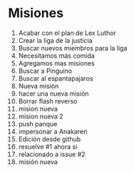# Misiones

1. Acabar con el plan de Lex Luthor
2. Crear la liga de la justicia
3. Buscar nuevos miembros para la liga
4. Necesitamos más comida
5. Agregamos mas misiones
6. Buscar a Pinguino
7. Buscar al espantapajaros
8. Nueva misión
9. hacer una nueva misión
10. Borrar flash reverso
11. mision nueva
12. mision nueva 2
13. push panque
14. impersonar a Anakaren
15. Edición desde github
16. resuelve #1 ahora si
17. relacionado a issue #2
18. misión nueva
